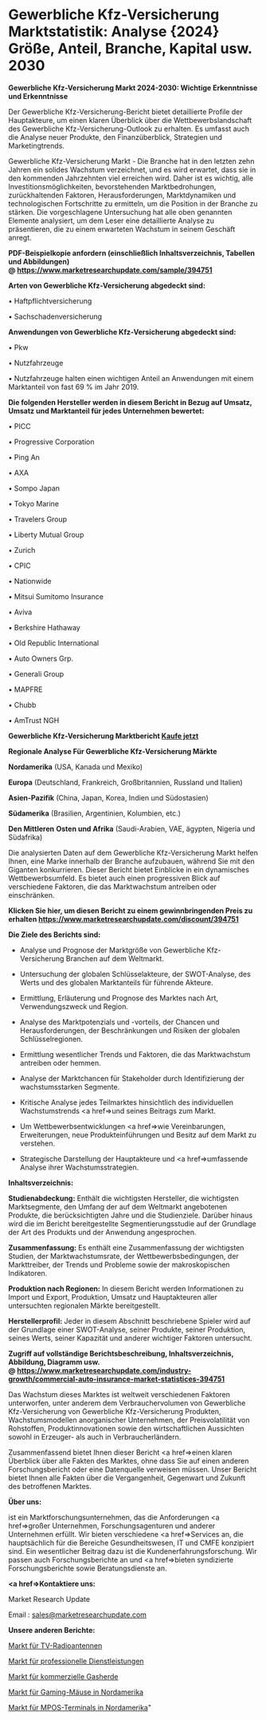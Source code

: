 # Gewerbliche Kfz-Versicherung Marktstatistik: Analyse {2024} Größe, Anteil, Branche, Kapital usw. 2030

<strong>Gewerbliche Kfz-Versicherung Markt 2024-2030: Wichtige Erkenntnisse und Erkenntnisse</strong>

Der Gewerbliche Kfz-Versicherung-Bericht bietet detaillierte Profile der Hauptakteure, um einen klaren Überblick über die Wettbewerbslandschaft des Gewerbliche Kfz-Versicherung-Outlook zu erhalten. Es umfasst auch die Analyse neuer Produkte, den Finanzüberblick, Strategien und Marketingtrends.

Gewerbliche Kfz-Versicherung Markt - Die Branche hat in den letzten zehn Jahren ein solides Wachstum verzeichnet, und es wird erwartet, dass sie in den kommenden Jahrzehnten viel erreichen wird. Daher ist es wichtig, alle Investitionsmöglichkeiten, bevorstehenden Marktbedrohungen, zurückhaltenden Faktoren, Herausforderungen, Marktdynamiken und technologischen Fortschritte zu ermitteln, um die Position in der Branche zu stärken. Die vorgeschlagene Untersuchung hat alle oben genannten Elemente analysiert, um dem Leser eine detaillierte Analyse zu präsentieren, die zu einem erwarteten Wachstum in seinem Geschäft anregt.

<strong><b>PDF-Beispielkopie anfordern (einschließlich Inhaltsverzeichnis, Tabellen und Abbildungen) @ </b></strong><strong><a href=https://www.marketresearchupdate.com/sample/394751><strong>https://www.marketresearchupdate.com/sample/394751</u></a></strong></strong>

<strong>Arten von Gewerbliche Kfz-Versicherung abgedeckt sind:</strong>

• Haftpflichtversicherung

• Sachschadenversicherung

<strong>Anwendungen von Gewerbliche Kfz-Versicherung abgedeckt sind:</strong>

• Pkw

• Nutzfahrzeuge

• Nutzfahrzeuge halten einen wichtigen Anteil an Anwendungen mit einem Marktanteil von fast 69 % im Jahr 2019.

<strong>Die folgenden Hersteller werden in diesem Bericht in Bezug auf Umsatz, Umsatz und Marktanteil für jedes Unternehmen bewertet:</strong>

• PICC

• Progressive Corporation

• Ping An

• AXA

• Sompo Japan

• Tokyo Marine

• Travelers Group

• Liberty Mutual Group

• Zurich

• CPIC

• Nationwide

• Mitsui Sumitomo Insurance

• Aviva

• Berkshire Hathaway

• Old Republic International

• Auto Owners Grp.

• Generali Group

• MAPFRE

• Chubb

• AmTrust NGH

<strong>Gewerbliche Kfz-Versicherung Marktbericht <a href=https://www.marketresearchupdate.com/buynow/394751>Kaufe jetzt</a></strong>

<strong>Regionale Analyse Für Gewerbliche Kfz-Versicherung Märkte</strong>

<strong>Nordamerika</strong> (USA, Kanada und Mexiko)

<strong>Europa</strong> (Deutschland, Frankreich, Großbritannien, Russland und Italien)

<strong>Asien-Pazifik</strong> (China, Japan, Korea, Indien und Südostasien)

<strong>Südamerika</strong> (Brasilien, Argentinien, Kolumbien, etc.)

<strong>Den Mittleren</strong> <strong>Osten und Afrika</strong> (Saudi-Arabien, VAE, ägypten, Nigeria und Südafrika)

Die analysierten Daten auf dem Gewerbliche Kfz-Versicherung Markt helfen Ihnen, eine Marke innerhalb der Branche aufzubauen, während Sie mit den Giganten konkurrieren. Dieser Bericht bietet Einblicke in ein dynamisches Wettbewerbsumfeld. Es bietet auch einen progressiven Blick auf verschiedene Faktoren, die das Marktwachstum antreiben oder einschränken.

<strong>Klicken Sie hier, um diesen Bericht zu einem gewinnbringenden Preis zu erhalten
</strong><strong><a href=https://www.marketresearchupdate.com/discount/394751>https://www.marketresearchupdate.com/discount/394751</b></u></strong></a>

<strong>Die Ziele des Berichts sind:</strong>

- Analyse und Prognose der Marktgröße von Gewerbliche Kfz-Versicherung Branchen auf dem Weltmarkt.

- Untersuchung der globalen Schlüsselakteure, der SWOT-Analyse, des Werts und des globalen Marktanteils für führende Akteure.

- Ermittlung, Erläuterung und Prognose des Marktes nach Art, Verwendungszweck und Region.

- Analyse des Marktpotenzials und -vorteils, der Chancen und Herausforderungen, der Beschränkungen und Risiken der globalen Schlüsselregionen.

- Ermittlung wesentlicher Trends und Faktoren, die das Marktwachstum antreiben oder hemmen.

- Analyse der Marktchancen für Stakeholder durch Identifizierung der wachstumsstarken Segmente.

- Kritische Analyse jedes Teilmarktes hinsichtlich des individuellen Wachstumstrends <a href=>und</a> seines Beitrags zum Markt.

- Um Wettbewerbsentwicklungen <a href=>wie</a> Vereinbarungen, Erweiterungen, neue Produkteinführungen und Besitz auf dem Markt zu verstehen.

- Strategische Darstellung der Hauptakteure und <a href=>umfas</a>sende Analyse ihrer Wachstumsstrategien.

<strong>Inhaltsverzeichnis:</strong>

<strong>Studienabdeckung:</strong> Enthält die wichtigsten Hersteller, die wichtigsten Marktsegmente, den Umfang der auf dem Weltmarkt angebotenen Produkte, die berücksichtigten Jahre und die Studienziele. Darüber hinaus wird die im Bericht bereitgestellte Segmentierungsstudie auf der Grundlage der Art des Produkts und der Anwendung angesprochen.

<strong>Zusammenfassung:</strong> Es enthält eine Zusammenfassung der wichtigsten Studien, der Marktwachstumsrate, der Wettbewerbsbedingungen, der Markttreiber, der Trends und Probleme sowie der makroskopischen Indikatoren.

<strong>Produktion nach Regionen:</strong> In diesem Bericht werden Informationen zu Import und Export, Produktion, Umsatz und Hauptakteuren aller untersuchten regionalen Märkte bereitgestellt.

<strong>Herstellerprofil:</strong> Jeder in diesem Abschnitt beschriebene Spieler wird auf der Grundlage einer SWOT-Analyse, seiner Produkte, seiner Produktion, seines Werts, seiner Kapazität und anderer wichtiger Faktoren untersucht.

<strong><b>Zugriff auf vollständige Berichtsbeschreibung, Inhaltsverzeichnis, Abbildung, Diagramm usw. @ </b></strong><strong><a href=https://www.marketresearchupdate.com/industry-growth/commercial-auto-insurance-market-statistices-394751>https://www.marketresearchupdate.com/industry-growth/commercial-auto-insurance-market-statistices-394751</a></strong>

Das Wachstum dieses Marktes ist weltweit verschiedenen Faktoren unterworfen, unter anderem dem Verbrauchervolumen von Gewerbliche Kfz-Versicherung von Gewerbliche Kfz-Versicherung Produkten, Wachstumsmodellen anorganischer Unternehmen, der Preisvolatilität von Rohstoffen, Produktinnovationen sowie den wirtschaftlichen Aussichten sowohl in Erzeuger- als auch in Verbraucherländern.

Zusammenfassend bietet Ihnen dieser Bericht <a href=>einen</a> klaren Überblick über alle Fakten des Marktes, ohne dass Sie auf einen anderen Forschungsbericht oder eine Datenquelle verweisen müssen. Unser Bericht bietet Ihnen alle Fakten über die Vergangenheit, Gegenwart und Zukunft des betroffenen Marktes.

<strong>Über uns:</strong>

 ist ein Marktforschungsunternehmen, das die Anforderungen <a href=>großer</a> Unternehmen, Forschungsagenturen und anderer Unternehmen erfüllt. Wir bieten verschiedene <a href=>Services</a> an, die hauptsächlich für die Bereiche Gesundheitswesen, IT und CMFE konzipiert sind. Ein wesentlicher Beitrag dazu ist die Kundenerfahrungsforschung. Wir passen auch Forschungsberichte an und <a href=>bieten</a> syndizierte Forschungsberichte sowie Beratungsdienste an.

<strong><a href=>Kontaktiere uns:</a></strong>

Market Research Update

Email : sales@marketresearchupdate.com

<strong>Unsere anderen Berichte:</strong>

<a href=https://www.linkedin.com/pulse/tv-radio-antennas-market-2023-future-scope>Markt für TV-Radioantennen</a>

<a href=https://www.linkedin.com/pulse/professional-services-market-research-report>Markt für professionelle Dienstleistungen</a>

<a href=https://www.linkedin.com/pulse/commercial-gas-stove-market-size-share-outlook-growth>Markt für kommerzielle Gasherde</a>

<a href=https://www.linkedin.com/pulse/north-america-gaming-mouse-market-2023-comprehensive>Markt für Gaming-Mäuse in Nordamerika</a>

<a href=https://www.linkedin.com/pulse/north-america-mpos-terminals-market-2023-current-future>Markt für MPOS-Terminals in Nordamerika</a>"
